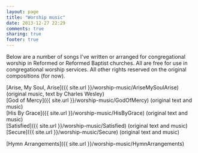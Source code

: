 ```yaml
---
layout: page
title: "Worship music"
date: 2013-12-27 22:29
comments: true
sharing: true
footer: true
---
```


Below are a number of songs I've written or arranged for congregational worship in Reformed or Reformed Baptist churches. All are free for use in congregational worship services. All other rights reserved on the original compositions (for now).

[Arise, My Soul, Arise]({{ site.url }}/worship-music/AriseMySoulArise) (original music, text by Charles Wesley)  
[God of Mercy]({{ site.url }}/worship-music/GodOfMercy) (original text and music)  
[His By Grace]({{ site.url }}/worship-music/HisByGrace) (original text and music)  
[Satisfied]({{ site.url }}/worship-music/Satisfied) (original text and music)  
[Secure]({{ site.url }}/worship-music/Secure) (original text and music)

[Hymn Arrangements]({{ site.url }}/worship-music/HymnArrangements)
